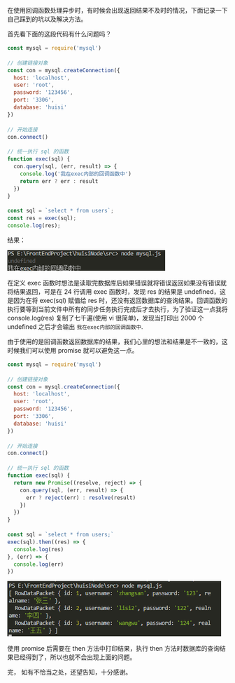 在使用回调函数处理异步时，有时候会出现返回结果不及时的情况，下面记录一下自己踩到的坑以及解决方法。

首先看下面的这段代码有什么问题吗？

```js
const mysql = require('mysql')

// 创建链接对象
const con = mysql.createConnection({
  host: 'localhost',
  user: 'root',
  password: '123456',
  port: '3306',
  database: 'huisi'
})

// 开始连接
con.connect()

// 统一执行 sql 的函数
function exec(sql) {
  con.query(sql, (err, result) => {
    console.log('我在exec内部的回调函数中')
    return err ? err : result
  })
}

const sql = `select * from users`;
const res = exec(sql);
console.log(res);
```

结果：

![](https://raw.githubusercontent.com/happyCoding1024/image-hosting/master/img/20200401152152.png)

在定义 exec 函数时想法是读取完数据库后如果错误就将错误返回如果没有错误就将结果返回，可是在 24 行调用 exec 函数时，发现 res 的结果是 undefined，这是因为在将 exec(sql) 赋值给 res 时，还没有返回数据库的查询结果。回调函数的执行要等到当前文件中所有的同步任务执行完成后才去执行，为了验证这一点我将 console.log(res) 复制了七千遍(使用 vi 很简单)，发现当打印出 2000 个 undefined 之后才会输出 `我在exec内部的回调函数中`.

由于使用的是回调函数返回数据库的结果，我们心里的想法和结果是不一致的，这时候我们可以使用 promise 就可以避免这一点。

```js
const mysql = require('mysql')

// 创建链接对象
const con = mysql.createConnection({
  host: 'localhost',
  user: 'root',
  password: '123456',
  port: '3306',
  database: 'huisi'
})

// 开始连接
con.connect()

// 统一执行 sql 的函数
function exec(sql) {
  return new Promise((resolve, reject) => {
    con.query(sql, (err, result) => {
      err ? reject(err) : resolve(result)
    })
  })
}

const sql = `select * from users;`
exec(sql).then((res) => {
  console.log(res)
}, (err) => {
  console.log(err)
})
```

![](https://raw.githubusercontent.com/happyCoding1024/image-hosting/master/img/20200401153646.png)

使用 promise 后需要在 then 方法中打印结果，执行 then 方法时数据库的查询结果已经得到了，所以也就不会出现上面的问题。

完， 如有不恰当之处，还望告知，十分感谢。





